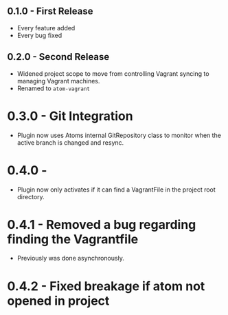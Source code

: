 ## 0.1.0 - First Release
* Every feature added
* Every bug fixed


## 0.2.0 - Second Release
* Widened project scope to move from controlling Vagrant syncing to managing Vagrant machines.
* Renamed to `atom-vagrant`

# 0.3.0 - Git Integration
* Plugin now uses Atoms internal GitRepository class to monitor when the active branch is changed and resync.

# 0.4.0 -
* Plugin now only activates if it can find a VagrantFile in the project root directory.

# 0.4.1 - Removed a bug regarding finding the Vagrantfile
* Previously was done asynchronously.

# 0.4.2 - Fixed breakage if atom not opened in project
